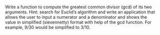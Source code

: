 Write a function to compute the greatest common divisor (gcd) of its two arguments. Hint: search for Euclid’s algorithm and write an application that allows the user to input a numerator and a denominator and shows the value in simplified (sievennetty) format with help of the gcd function. For example, 9/30 would be simplified to 3/10. 
